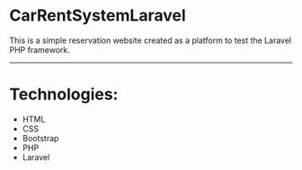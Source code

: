 # CarRentSystemLaravel
This is a simple reservation website created as a platform to test the Laravel PHP framework.

---
# Technologies:
- HTML
- CSS
- Bootstrap
- PHP
- Laravel
